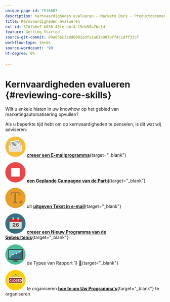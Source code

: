 ```yaml
---
unique-page-id: 7516607
description: Kernvaardigheden evalueren - Marketo Docs - Productdocumentatie
title: Kernvaardigheden evalueren
exl-id: 37dfb6e7-b850-45fe-bbf4-15eb58a7bc1d
feature: Getting Started
source-git-commit: 09a656c3a0d0002edfa1a61b987bff4c1dff33cf
workflow-type: tm+mt
source-wordcount: '90'
ht-degree: 0%

---
```


# Kernvaardigheden evalueren {#reviewing-core-skills}

Wilt u enkele hiaten in uw knowhow op het gebied van marketingautomatisering opvullen?

Als u beperkte tijd hebt om op kernvaardigheden te penselen, is dit wat wij adviseren:

![&#x200B; creeer een E-mailprogramma &#x200B;](assets/reviewing-core-skills-1.png) [**creeer een E-mailprogramma**](/help/marketo/product-docs/email-marketing/email-programs/creating-an-email-program/create-an-email-program.md){target="_blank"}

<p>

![&#x200B; annuleert een Geplande Campagne van de Partij &#x200B;](assets/reviewing-core-skills-2.png) [**een Geplande Campagne van de Partij**](/help/marketo/product-docs/core-marketo-concepts/smart-campaigns/using-smart-campaigns/cancel-a-scheduled-batch-campaign-run.md){target="_blank"}

<p>

![&#x200B; geeft Tekst in een E-mail &#x200B;](assets/reviewing-core-skills-3.png) uit [**uitgeven Tekst in e-mail**](/help/marketo/product-docs/email-marketing/general/email-editor-2/edit-elements-in-an-email.md){target="_blank"}

<p>

![&#x200B; creeer een Nieuw Programma van de Gebeurtenis &#x200B;](assets/reviewing-core-skills-4.png) [**creeer een Nieuw Programma van de Gebeurtenis**](/help/marketo/product-docs/demand-generation/events/understanding-events/create-a-new-event-program.md){target="_blank"}

<p>

![&#x200B; &#x200B;](assets/reviewing-core-skills-5.png) de Types van Rapport 1&rbrace; [**&#128279;**](/help/marketo/product-docs/reporting/basic-reporting/report-types/report-type-overview.md){target="_blank"}

<p>

![&#x200B; hoe te om Uw Programma&#39;s &#x200B;](assets/reviewing-core-skills-6.png) te organiseren [**hoe te om Uw Programma&#39;s**](/help/marketo/product-docs/core-marketo-concepts/programs/working-with-programs/best-practice-how-to-organize-your-programs.md){target="_blank"} te organiseren
